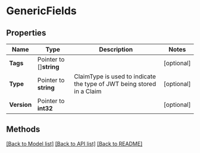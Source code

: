 # GenericFields

## Properties

Name | Type | Description | Notes
------------ | ------------- | ------------- | -------------
**Tags** | Pointer to []**string** |  | [optional] 
**Type** | Pointer to **string** | ClaimType is used to indicate the type of JWT being stored in a Claim | [optional] 
**Version** | Pointer to **int32** |  | [optional] 

## Methods


[[Back to Model list]](../README.md#documentation-for-models) [[Back to API list]](../README.md#documentation-for-api-endpoints) [[Back to README]](../README.md)


